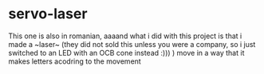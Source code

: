 # servo-laser
This one is also in romanian, aaaand what i did with this project is that i made a ~laser~ (they did not sold this unless you were a company, so i just switched 
to an LED with an OCB cone instead :))) ) move in a way that it makes letters acodring to the movement
